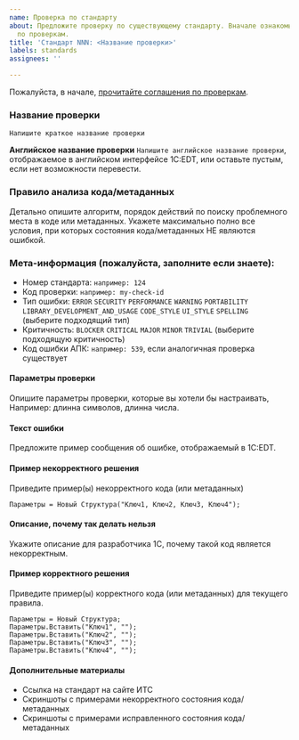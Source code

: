 ```yaml
---
name: Проверка по стандарту
about: Предложите проверку по существующему стандарту. Вначале ознакомьтесь с соглашением
  по проверкам.
title: 'Стандарт NNN: <Название проверки>'
labels: standards
assignees: ''

---
```


Пожалуйста, в начале, [прочитайте соглашения по проверкам](https://github.com/1C-Company/v8-code-style/blob/master/Check_Convention.md).

### Название проверки

`Напишите краткое название проверки`

**Английское название проверки**
`Напишите английское название проверки`, отображаемое в английском интерфейсе 1C:EDT, или оставьте пустым, если нет возможности перевести.

### Правило анализа кода/метаданных

Детально опишите алгоритм, порядок действий по поиску проблемного места в коде или метаданных.
Укажете максимально полно все условия, при которых состояния кода/метаданных НЕ являются ошибкой.

### Мета-информация (пожалуйста, заполните если знаете):

- Номер стандарта: `например: 124`
- Код проверки: `например: my-check-id`
- Тип ошибки: `ERROR` `SECURITY` `PERFORMANCE`  `WARNING` `PORTABILITY` `LIBRARY_DEVELOPMENT_AND_USAGE` `CODE_STYLE` `UI_STYLE` `SPELLING` (выберите подходящий тип)
- Критичность: `BLOCKER` `CRITICAL` `MAJOR` `MINOR` `TRIVIAL` (выберите подходящую критичность)
- Код ошибки АПК: `например: 539`, если аналогичная проверка существует

#### Параметры проверки

Опишите параметры проверки, которые вы хотели бы настраивать, Например: длинна символов, длинна числа.


#### Текст ошибки

Предложите пример сообщения об ошибке, отображаемый в 1C:EDT.

#### Пример некорректного решения

Приведите пример(ы) некорректного кода (или метаданных)
```bsl
Параметры = Новый Структура("Ключ1, Ключ2, Ключ3, Ключ4");
```

#### Описание, почему так делать нельзя

Укажите описание для разработчика 1С, почему такой код является некорректным.

#### Пример корректного решения

Приведите пример(ы) корректного кода (или метаданных) для текущего правила.
```bsl
Параметры = Новый Структура;
Параметры.Вставить("Ключ1", "");
Параметры.Вставить("Ключ2", "");
Параметры.Вставить("Ключ3", "");
Параметры.Вставить("Ключ4", "");
```

#### Дополнительные материалы

- Ссылка на стандарт на сайте ИТС
- Скриншоты с примерами некорректного состояния кода/метаданных
- Скриншоты с примерами исправленного состояния кода/метаданных
